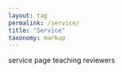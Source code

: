 ```yaml
---
layout: tag
permalink: /service/
title: "Service"
taxonomy: markup
---
```

service page
teaching
reviewers
